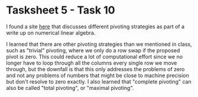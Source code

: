 # Tasksheet 5 - Task 10

I found a site [here](http://mathfaculty.fullerton.edu/mathews/n2003/PivotingMod.html) that discusses different pivoting strategies as part of a write up on numerical linear algebra.

I learned that there are other pivoting strategies than we mentioned in class, such as "trivial" pivoting, where we only do a row swap if the proposed pivot is zero. This could reduce a lot of computational effort since we no longer have to loop through all the columns every single row we move through, but the downfall is that this only addresses the problems of zero and not any problems of numbers that might be close to machine precision but don't resolve to zero exactly. I also learned that "complete pivoting" can also be called "total pivoting", or "maximal pivoting".
